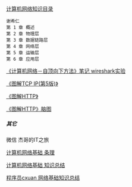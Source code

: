 [计算机网络知识目录](https://github.com/SSHeRun/CS-Xmind-Note/tree/master/%E8%AE%A1%E7%AE%97%E6%9C%BA%E7%BD%91%E7%BB%9C)
```
谢希仁
第 1 章 概述
第 2 章 物理层
第 3 章 数据链路层
第 4 章 网络层
第 5 章 运输层
第 6 章 应用层
```
[《计算机网络－自顶向下方法》笔记 wireshark实验](https://github.com/moranzcw/Computer-Networking-A-Top-Down-Approach-NOTES)

[《图解TCP IP(第5版)》](https://github.com/dolotech/ebook/blob/master/%E3%80%8A%E5%9B%BE%E8%A7%A3TCP%20IP(%E7%AC%AC5%E7%89%88)%E3%80%8B.((%E6%97%A5)%E7%AB%B9%E4%B8%8B%E9%9A%86%E5%8F%B2).%5BPDF%5D.%26ckook.pdf)

[《图解HTTP》](https://github.com/Pines-Cheng/share/blob/master/books/%E8%AE%A1%E7%AE%97%E6%9C%BA%E7%BD%91%E7%BB%9C/%E5%9B%BE%E8%A7%A3HTTP%20.pdf)

[《图解HTTP》脑图](https://juejin.im/post/5b32f82a518825749e4a218b)



##### 其它

微信 杰哥的IT之旅

[计算机网络基础 条理](https://mp.weixin.qq.com/s/mJUvTw9TXdAA1uZqL0QF6Q)

[计算机网络基础 知识总结](https://mp.weixin.qq.com/s/N3wVEox5zKvqgSJaOMktAw)

[程序员cxuan 网络基础知识总结](https://www.cnblogs.com/cxuanBlog/p/14504221.html)
